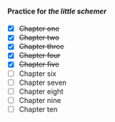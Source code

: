 #### Practice for *the little schemer*

- [x] ~~Chapter one~~
- [x] ~~Chapter two~~
- [x] ~~Chapter three~~
- [x] ~~Chapter four~~
- [x] ~~Chapter five~~
- [ ] Chapter six
- [ ] Chapter seven
- [ ] Chapter eight
- [ ] Chapter nine
- [ ] Chapter ten

